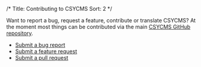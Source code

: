/*
Title: Contributing to CSYCMS
Sort: 2
*/

Want to report a bug, request a feature, contribute or translate CSYCMS? At the moment most things can be
contributed via the main [CSYCMS GitHub repository](https://github.com/gilbitron/CSYCMS).

* [Submit a bug report](https://github.com/gilbitron/CSYCMS/issues?labels=bug)
* [Submit a feature request](https://github.com/gilbitron/CSYCMS/issues?labels=enhancement)
* [Submit a pull request](https://github.com/gilbitron/CSYCMS/pulls)
